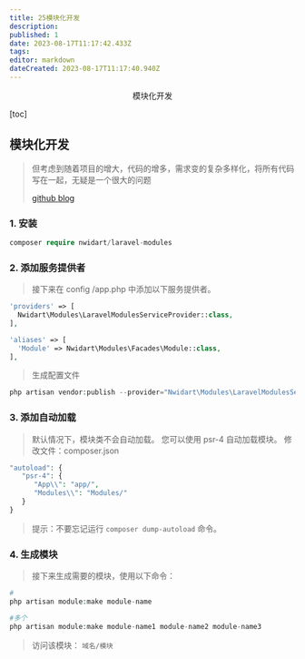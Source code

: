 ```yaml
---
title: 25模块化开发
description: 
published: 1
date: 2023-08-17T11:17:42.433Z
tags: 
editor: markdown
dateCreated: 2023-08-17T11:17:40.940Z
---
```


<center>模块化开发</center>



[toc]





## 模块化开发

> 但考虑到随着项目的增大，代码的增多，需求变的复杂多样化，将所有代码写在一起，无疑是一个很大的问题
>
> [github ](https://github.com/nWidart/laravel-modules) [blog](https://learnku.com/articles/6153/laravel-modular-development)





### 1. 安装

```php
composer require nwidart/laravel-modules
```





### 2. 添加服务提供者

> 接下来在 config /app.php 中添加以下服务提供者。

```php
'providers' => [
  Nwidart\Modules\LaravelModulesServiceProvider::class,
],
```

```php
'aliases' => [
  'Module' => Nwidart\Modules\Facades\Module::class,
],
```

> 生成配置文件

```php
php artisan vendor:publish --provider="Nwidart\Modules\LaravelModulesServiceProvider"
```





### 3. 添加自动加载

> 默认情况下，模块类不会自动加载。 您可以使用 psr-4 自动加载模块。
> 修改文件：composer.json

```php
"autoload": {
   "psr-4": {
      "App\\": "app/",
      "Modules\\": "Modules/"
   }
}
```

> 提示：不要忘记运行 `composer dump-autoload` 命令。







### 4. 生成模块

> 接下来生成需要的模块，使用以下命令：

```php
#
php artisan module:make module-name

#多个
php artisan module:make module-name1 module-name2 module-name3
```

> 访问该模块： `域名/模块`